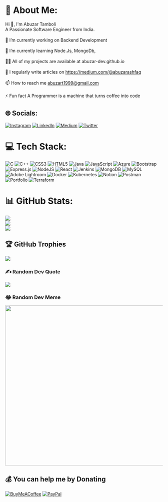 # 💫 About Me:
Hi 👋, I'm Abuzar Tamboli<br>A Passionate Software Engineer from India.<br><br>🔭 I’m currently working on Backend Development<br><br>🌱 I’m currently learning Node.Js, MongoDb,<br><br>👨‍💻 All of my projects are available at abuzar-dev.github.io<br><br>📝 I regularly write articles on https://medium.com/@abuzarashfaq<br><br>📫 How to reach me abuzart1999@gmail.com<br><br>⚡ Fun fact A Programmer is a machine that turns coffee into code


## 🌐 Socials:
[![Instagram](https://img.shields.io/badge/Instagram-%23E4405F.svg?logo=Instagram&logoColor=white)](https://instagram.com/abuzar.221b) [![LinkedIn](https://img.shields.io/badge/LinkedIn-%230077B5.svg?logo=linkedin&logoColor=white)](https://linkedin.com/in/abuzart) [![Medium](https://img.shields.io/badge/Medium-12100E?logo=medium&logoColor=white)](https://medium.com/@abuzarashfaq) [![Twitter](https://img.shields.io/badge/Twitter-%231DA1F2.svg?logo=Twitter&logoColor=white)](https://twitter.com/WizardOnTheRun_) 

# 💻 Tech Stack:
![C](https://img.shields.io/badge/c-%2300599C.svg?style=flat-square&logo=c&logoColor=white) ![C++](https://img.shields.io/badge/c++-%2300599C.svg?style=flat-square&logo=c%2B%2B&logoColor=white) ![CSS3](https://img.shields.io/badge/css3-%231572B6.svg?style=flat-square&logo=css3&logoColor=white) ![HTML5](https://img.shields.io/badge/html5-%23E34F26.svg?style=flat-square&logo=html5&logoColor=white) ![Java](https://img.shields.io/badge/java-%23ED8B00.svg?style=flat-square&logo=java&logoColor=white) ![JavaScript](https://img.shields.io/badge/javascript-%23323330.svg?style=flat-square&logo=javascript&logoColor=%23F7DF1E) ![Azure](https://img.shields.io/badge/azure-%230072C6.svg?style=flat-square&logo=azure-devops&logoColor=white) ![Bootstrap](https://img.shields.io/badge/bootstrap-%23563D7C.svg?style=flat-square&logo=bootstrap&logoColor=white) ![Express.js](https://img.shields.io/badge/express.js-%23404d59.svg?style=flat-square&logo=express&logoColor=%2361DAFB) ![NodeJS](https://img.shields.io/badge/node.js-6DA55F?style=flat-square&logo=node.js&logoColor=white) ![React](https://img.shields.io/badge/react-%2320232a.svg?style=flat-square&logo=react&logoColor=%2361DAFB) ![Jenkins](https://img.shields.io/badge/jenkins-%232C5263.svg?style=flat-square&logo=jenkins&logoColor=white) ![MongoDB](https://img.shields.io/badge/MongoDB-%234ea94b.svg?style=flat-square&logo=mongodb&logoColor=white) ![MySQL](https://img.shields.io/badge/mysql-%2300f.svg?style=flat-square&logo=mysql&logoColor=white) ![Adobe Lightroom](https://img.shields.io/badge/Adobe%20Lightroom-31A8FF.svg?style=flat-square&logo=Adobe%20Lightroom&logoColor=white) ![Docker](https://img.shields.io/badge/docker-%230db7ed.svg?style=flat-square&logo=docker&logoColor=white) ![Kubernetes](https://img.shields.io/badge/kubernetes-%23326ce5.svg?style=flat-square&logo=kubernetes&logoColor=white) ![Notion](https://img.shields.io/badge/Notion-%23000000.svg?style=flat-square&logo=notion&logoColor=white) ![Postman](https://img.shields.io/badge/Postman-FF6C37?style=flat-square&logo=postman&logoColor=white) ![Portfolio](https://img.shields.io/badge/Portfolio-%23000000.svg?style=flat-square&logo=firefox&logoColor=#FF7139) ![Terraform](https://img.shields.io/badge/terraform-%235835CC.svg?style=flat-square&logo=terraform&logoColor=white)
# 📊 GitHub Stats:
![](https://github-readme-stats.vercel.app/api?username=abuzar-dev&theme=blueberry&hide_border=true&include_all_commits=false&count_private=false)<br/>
![](https://github-readme-streak-stats.herokuapp.com/?user=abuzar-dev&theme=blueberry&hide_border=true)<br/>
![](https://github-readme-stats.vercel.app/api/top-langs/?username=abuzar-dev&theme=blueberry&hide_border=true&include_all_commits=false&count_private=false&layout=compact)

## 🏆 GitHub Trophies
![](https://github-profile-trophy.vercel.app/?username=abuzar-dev&theme=dracula&no-frame=false&no-bg=false&margin-w=4)

### ✍️ Random Dev Quote
![](https://quotes-github-readme.vercel.app/api?type=vetical&theme=radical)

### 😂 Random Dev Meme
<img src="https://random-memer.herokuapp.com/" width="512px"/>

  ## 💰 You can help me by Donating
  [![BuyMeACoffee](https://img.shields.io/badge/Buy%20Me%20a%20Coffee-ffdd00?style=for-the-badge&logo=buy-me-a-coffee&logoColor=black)](https://buymeacoffee.com/abuzar99) [![PayPal](https://img.shields.io/badge/PayPal-00457C?style=for-the-badge&logo=paypal&logoColor=white)](https://paypal.me/AbuzarTamboli) 

  <!-- Proudly created with GPRM ( https://gprm.itsvg.in ) -->
  
